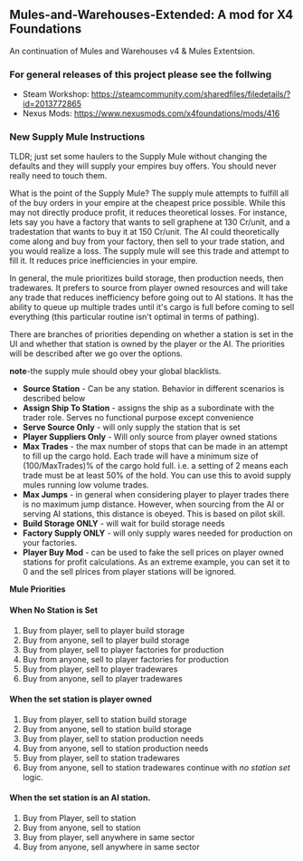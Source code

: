 ## Mules-and-Warehouses-Extended: A mod for X4 Foundations
An continuation of Mules and Warehouses v4 & Mules Extentsion.

### For general releases of this project please see the follwing
* Steam Workshop: https://steamcommunity.com/sharedfiles/filedetails/?id=2013772865
* Nexus Mods: https://www.nexusmods.com/x4foundations/mods/416

### New Supply Mule Instructions
TLDR; just set some haulers to the Supply Mule without changing the defaults and they will supply your empires buy offers. You should never really need to touch them.

What is the point of the Supply Mule? The supply mule attempts to fulfill all of the buy orders in your empire at the cheapest price possible. While this may not directly produce profit, it reduces theoretical losses. For instance, lets say you have a factory that wants to sell graphene at 130 Cr/unit, and a tradestation that wants to buy it at 150 Cr/unit. The AI could theoretically come along and buy from your factory, then sell to your trade station, and you would realize a loss. The supply mule will see this trade and attempt to fill it. It reduces price inefficiencies in your empire. 

In general, the mule prioritizes build storage, then production needs, then tradewares. It prefers to source from player owned resources and will take any trade that reduces inefficiency before going out to AI stations. It has the ability to queue up multiple trades until it's cargo is full before coming to sell everything (this particular routine isn't optimal in terms of pathing).

There are branches of priorities depending on whether a station is set in the UI and whether that station is owned by the player or the AI. The priorities will be described after we go over the options.

**note**-the supply mule should obey your global blacklists.
- **Source Station** - Can be any station. Behavior in different scenarios is described below
- **Assign Ship To Station** - assigns the ship as a subordinate with the trader role. Serves no functional purpose except convenience
- **Serve Source Only** - will only supply the station that is set
- **Player Suppliers Only** - Will only source from player owned stations
- **Max Trades** - the max number of stops that can be made in an attempt to fill up the cargo hold. Each trade will have a minimum size of (100/MaxTrades)% of the cargo hold full. i.e. a setting of 2 means each trade must be at least 50% of the hold. You can use this to avoid supply mules running low volume trades.
- **Max Jumps** - in general when considering player to player trades there is no maximum jump distance. However, when sourcing from the AI or serving AI stations, this distance is obeyed. This is based on pilot skill.
- **Build Storage ONLY** - will wait for build storage needs
- **Factory Supply ONLY** - will only supply wares needed for production on your factories.
- **Player Buy Mod** - can be used to fake the sell prices on player owned stations for profit calculations. As an extreme example, you can set it to 0 and the sell plrices from player stations will be ignored.

**Mule Priorities**
#### When No Station is Set
1. Buy from player, sell to player build storage
2. Buy from anyone, sell to player build storage
3. Buy from player, sell to player factories for production
4. Buy from anyone, sell to player factories for production
5. Buy from player, sell to player tradewares
6. Buy from anyone, sell to player tradewares

#### When the set station is player owned
1. Buy from player, sell to station build storage
2. Buy from anyone, sell to station build storage
3. Buy from player, sell to station production needs
4. Buy from anyone, sell to station production needs
5. Buy from player, sell to station tradewares
6. Buy from anyone, sell to station tradewares
continue with *no station set* logic.

#### When the set station is an AI station.
1. Buy from Player, sell to station
2. Buy from anyone, sell to station
3. Buy from player, sell anywhere in same sector
4. Buy from anyone, sell anywhere in same sector

